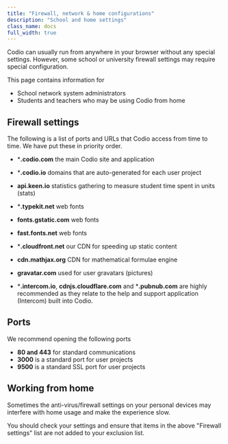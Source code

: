 ```yaml
---
title: "Firewall, network & home configurations"
description: "School and home settings"
class_name: docs
full_width: true
---
```


Codio can usually run from anywhere in your browser without any special settings. However, some school or university firewall settings may require special configuration.

This page contains information for 

- School network system administrators
- Students and teachers who may be using Codio from home

## Firewall settings
The following is a list of ports and URLs that Codio access from time to time. We have put these in priority order.

- ***.codio.com** the main Codio site and application
- ***.codio.io** domains that are auto-generated for each user project
- **api.keen.io** statistics gathering to measure student time spent in units   (stats)
- ***.typekit.net** web fonts
- **fonts.gstatic.com** web fonts
- **fast.fonts.net** web fonts
- ***.cloudfront.net** our CDN for speeding up static content
- **cdn.mathjax.org** CDN for mathematical formulae engine
- **gravatar.com** used for user gravatars (pictures)

- ***.intercom.io**, **cdnjs.cloudflare.com** and ***.pubnub.com** are highly recommended as they relate to  the help and support application (Intercom) built into Codio.


## Ports
We recommend opening the following ports

- **80 and 443** for standard communications
- **3000** is a standard port for user projects
- **9500** is a standard SSL port for user projects

## Working from home
Sometimes the anti-virus/firewall settings on your personal devices may interfere with home usage and make the experience slow.

You should check your settings and ensure that items in the above "Firewall settings" list are not added to your exclusion list.




